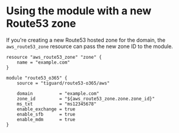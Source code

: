 # Using the module with a new Route53 zone

If you're creating a new Route53 hosted zone for the domain, the `aws_route53_zone` resource can pass the new zone ID to the module.

```hcl
resource "aws_route53_zone" "zone" {
    name = "example.com"
}

module "route53_o365" {
    source = "tiguard/route53-o365/aws"

    domain          = "example.com"
    zone_id         = "${aws_route53_zone.zone.zone_id}"
    ms_txt          = "ms12345678"
    enable_exchange = true
    enable_sfb      = true
    enable_mdm      = true
}
```
